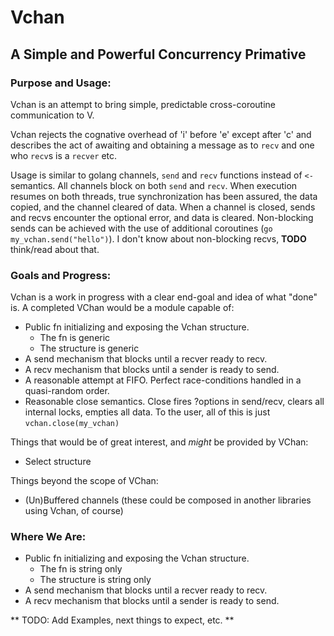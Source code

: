 # Vchan
## A Simple and Powerful Concurrency Primative

### Purpose and Usage:
Vchan is an attempt to bring simple, predictable cross-coroutine communication to V.

Vchan rejects the cognative overhead of 'i' before 'e' except after 'c' and describes the act of awaiting and obtaining a message as to `recv` and one who `recv`s is a `recver` etc.

Usage is similar to golang channels, `send` and `recv` functions instead of `<-` semantics. All channels block on both `send` and `recv`. When execution resumes on both threads, true synchronization has been assured, the data copied, and the channel cleared of data. When a channel is closed, sends and recvs encounter the optional error, and data is cleared. Non-blocking sends can be achieved with the use of additional coroutines (`go my_vchan.send("hello")`). I don't know about non-blocking recvs, **TODO** think/read about that.

### Goals and Progress:

Vchan is a work in progress with a clear end-goal and idea of what "done" is. A completed VChan would be a module capable of:
* Public fn initializing and exposing the Vchan structure.
  * The fn is generic
  * The structure is generic
* A send mechanism that blocks until a recver ready to recv.
* A recv mechanism that blocks until a sender is ready to send.
* A reasonable attempt at FIFO. Perfect race-conditions handled in a quasi-random order.
* Reasonable close semantics. Close fires ?options in send/recv, clears all internal locks, empties all data. To the user, all of this is just `vchan.close(my_vchan)`

Things that would be of great interest, and *might* be provided by VChan:
* Select structure

Things beyond the scope of VChan:
* (Un)Buffered channels (these could be composed in another libraries using Vchan, of course)

### Where We Are:

* Public fn initializing and exposing the Vchan structure.
  * The fn is string only
  * The structure is string only
* A send mechanism that blocks until a recver ready to recv.
* A recv mechanism that blocks until a sender is ready to send.

** TODO: Add Examples, next things to expect, etc. **

